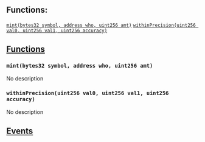 

## Functions:
[`mint(bytes32 symbol, address who, uint256 amt)`](#TestUtil-mint-bytes32-address-uint256-)
[`withinPrecision(uint256 val0, uint256 val1, uint256 accuracy)`](#TestUtil-withinPrecision-uint256-uint256-uint256-)


## <u>Functions</u>

### `mint(bytes32 symbol, address who, uint256 amt)`
No description

### `withinPrecision(uint256 val0, uint256 val1, uint256 accuracy)`
No description

## <u>Events</u>

